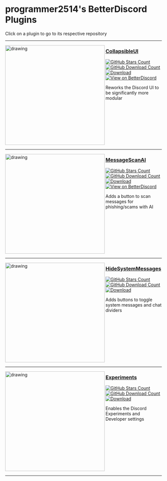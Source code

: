 # programmer2514's BetterDiscord Plugins
Click on a plugin to go to its respective repository

---

<a href="https://github.com/programmer2514/BetterDiscord-CollapsibleUI"><img align="left" src="https://betterdiscord.app/Image/658" alt="drawing" width="320"/></a>

### [CollapsibleUI](https://github.com/programmer2514/BetterDiscord-CollapsibleUI)

[![GitHub Stars Count](https://img.shields.io/github/stars/programmer2514/BetterDiscord-CollapsibleUI?style=for-the-badge&label=GitHub%20Stars&labelColor=0c0d10&color=3a71c1
)](https://github.com/programmer2514/BetterDiscord-CollapsibleUI)
[![GitHub Download Count](https://img.shields.io/github/downloads/programmer2514/BetterDiscord-CollapsibleUI/total?style=for-the-badge&label=GitHub%20Downloads&labelColor=0c0d10&color=3a71c1)](https://github.com/programmer2514/BetterDiscord-CollapsibleUI/releases)  
[![Download](https://img.shields.io/badge/Download-3a71c1?labelColor=0c0d10&color=3a71c1&style=for-the-badge)](https://github.com/programmer2514/BetterDiscord-CollapsibleUI/releases/latest/download/CollapsibleUI.plugin.js)
[![View on BetterDiscord](https://img.shields.io/badge/View%20on%20BetterDiscord-3a71c1?labelColor=0c0d10&color=3a71c1&style=for-the-badge)](https://betterdiscord.app/plugin/CollapsibleUI)

Reworks the Discord UI to be significantly more modular
<br clear="left"/>

---

<a href="https://github.com/programmer2514/BetterDiscord-MessageScanAI"><img align="left" src="https://betterdiscord.app/Image/1479" alt="drawing" width="320"/></a>

### [MessageScanAI](https://github.com/programmer2514/BetterDiscord-MessageScanAI)

[![GitHub Stars Count](https://img.shields.io/github/stars/programmer2514/BetterDiscord-MessageScanAI?style=for-the-badge&label=GitHub%20Stars&labelColor=0c0d10&color=3a71c1
)](https://github.com/programmer2514/BetterDiscord-MessageScanAI)
[![GitHub Download Count](https://img.shields.io/github/downloads/programmer2514/BetterDiscord-MessageScanAI/total?style=for-the-badge&label=GitHub%20Downloads&labelColor=0c0d10&color=3a71c1)](https://github.com/programmer2514/BetterDiscord-MessageScanAI/releases)  
[![Download](https://img.shields.io/badge/Download-3a71c1?labelColor=0c0d10&color=3a71c1&style=for-the-badge)](https://github.com/programmer2514/BetterDiscord-MessageScanAI/releases/latest/download/MessageScanAI.plugin.js)
[![View on BetterDiscord](https://img.shields.io/badge/View%20on%20BetterDiscord-3a71c1?labelColor=0c0d10&color=3a71c1&style=for-the-badge)](https://betterdiscord.app/plugin/MessageScanAI)

Adds a button to scan messages for phishing/scams with AI
<br clear="left"/>

---

<a href="https://github.com/programmer2514/BetterDiscord-HideSystemMessages"><img align="left" src="https://betterdiscord.app/Image/1183" alt="drawing" width="320"/></a>

### [HideSystemMessages](https://github.com/programmer2514/BetterDiscord-HideSystemMessages)
[![GitHub Stars Count](https://img.shields.io/github/stars/programmer2514/BetterDiscord-HideSystemMessages?style=for-the-badge&label=GitHub%20Stars&labelColor=0c0d10&color=3a71c1
)](https://github.com/programmer2514/BetterDiscord-HideSystemMessages)
[![GitHub Download Count](https://img.shields.io/github/downloads/programmer2514/BetterDiscord-HideSystemMessages/total?style=for-the-badge&label=GitHub%20Downloads&labelColor=0c0d10&color=3a71c1)](https://github.com/programmer2514/BetterDiscord-HideSystemMessages/releases)  
[![Download](https://img.shields.io/badge/Download-3a71c1?labelColor=0c0d10&color=3a71c1&style=for-the-badge)](https://github.com/programmer2514/BetterDiscord-HideSystemMessages/releases/latest/download/HideSystemMessages.plugin.js)

Adds buttons to toggle system messages and chat dividers
<br clear="left"/>

---

<a href="https://github.com/programmer2514/BetterDiscord-Experiments"><img align="left" src="https://github.com/user-attachments/assets/5ad8ebcb-93ea-41d0-b600-29f05c4d0cdd" alt="drawing" width="320"/></a>

### [Experiments](https://github.com/programmer2514/BetterDiscord-Experiments)
[![GitHub Stars Count](https://img.shields.io/github/stars/programmer2514/BetterDiscord-Experiments?style=for-the-badge&label=GitHub%20Stars&labelColor=0c0d10&color=3a71c1
)](https://github.com/programmer2514/BetterDiscord-Experiments)
[![GitHub Download Count](https://img.shields.io/github/downloads/programmer2514/BetterDiscord-Experiments/total?style=for-the-badge&label=GitHub%20Downloads&labelColor=0c0d10&color=3a71c1)](https://github.com/programmer2514/BetterDiscord-Experiments/releases)  
[![Download](https://img.shields.io/badge/Download-3a71c1?labelColor=0c0d10&color=3a71c1&style=for-the-badge)](https://github.com/programmer2514/BetterDiscord-Experiments/releases/latest/download/Experiments.plugin.js)

Enables the Discord Experiments and Developer settings
<br clear="left"/>

---
